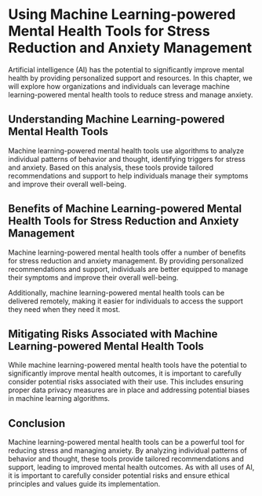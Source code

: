 Using Machine Learning-powered Mental Health Tools for Stress Reduction and Anxiety Management
=======================================================================================================================================================

Artificial intelligence (AI) has the potential to significantly improve mental health by providing personalized support and resources. In this chapter, we will explore how organizations and individuals can leverage machine learning-powered mental health tools to reduce stress and manage anxiety.

Understanding Machine Learning-powered Mental Health Tools
----------------------------------------------------------

Machine learning-powered mental health tools use algorithms to analyze individual patterns of behavior and thought, identifying triggers for stress and anxiety. Based on this analysis, these tools provide tailored recommendations and support to help individuals manage their symptoms and improve their overall well-being.

Benefits of Machine Learning-powered Mental Health Tools for Stress Reduction and Anxiety Management
----------------------------------------------------------------------------------------------------

Machine learning-powered mental health tools offer a number of benefits for stress reduction and anxiety management. By providing personalized recommendations and support, individuals are better equipped to manage their symptoms and improve their overall well-being.

Additionally, machine learning-powered mental health tools can be delivered remotely, making it easier for individuals to access the support they need when they need it most.

Mitigating Risks Associated with Machine Learning-powered Mental Health Tools
-----------------------------------------------------------------------------

While machine learning-powered mental health tools have the potential to significantly improve mental health outcomes, it is important to carefully consider potential risks associated with their use. This includes ensuring proper data privacy measures are in place and addressing potential biases in machine learning algorithms.

Conclusion
----------

Machine learning-powered mental health tools can be a powerful tool for reducing stress and managing anxiety. By analyzing individual patterns of behavior and thought, these tools provide tailored recommendations and support, leading to improved mental health outcomes. As with all uses of AI, it is important to carefully consider potential risks and ensure ethical principles and values guide its implementation.
